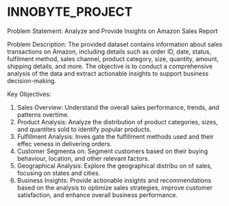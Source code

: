 # INNOBYTE_PROJECT
Problem Statement: Analyze and Provide Insights on Amazon Sales Report 

Problem Description: 
The provided dataset contains information about sales transactions on Amazon, including details such as order ID, date, status, fulfilment method, sales channel, product category, size, quantity, amount, shipping details, and more. The objective is to conduct a comprehensive analysis of the data and extract actionable insights to support business decision-making. 

Key Objectives: 
1. Sales Overview: Understand the overall sales performance, trends, and patterns overtime. 
2. Product Analysis: Analyze the distribution of product categories, sizes, and quantites sold to identify popular products. 
3. Fulfillment Analysis: Inves gate the fulfillment methods used and their effec veness in delivering orders. 
4. Customer Segmenta on: Segment customers based on their buying behaviour, location, and other relevant factors. 
5. Geographical Analysis: Explore the geographical distribu on of sales, focusing on states and cities. 
6. Business Insights: Provide actionable insights and recommendations based on the analysis to optimize sales strategies, improve customer satisfaction, and enhance overall business performance. 
